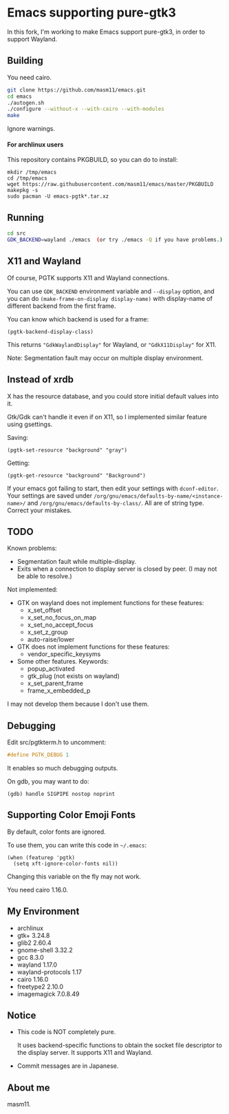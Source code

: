 # Emacs supporting pure-gtk3

In this fork, I'm working to make Emacs support pure-gtk3, in order to support Wayland.

## Building

You need cairo.

```sh
git clone https://github.com/masm11/emacs.git
cd emacs
./autogen.sh
./configure --without-x --with-cairo --with-modules
make
```

Ignore warnings.

#### For archlinux users

This repository contains PKGBUILD, so you can do to install:

```
mkdir /tmp/emacs
cd /tmp/emacs
wget https://raw.githubusercontent.com/masm11/emacs/master/PKGBUILD
makepkg -s
sudo pacman -U emacs-pgtk*.tar.xz
```

## Running

```sh
cd src
GDK_BACKEND=wayland ./emacs  (or try ./emacs -Q if you have problems.)
```

## X11 and Wayland

Of course, PGTK supports X11 and Wayland connections.

You can use `GDK_BACKEND` environment variable and `--display` option,
and you can do `(make-frame-on-display display-name)` with display-name of
different backend from the first frame.

You can know which backend is used for a frame:

```elisp
(pgtk-backend-display-class)
```

This returns `"GdkWaylandDisplay"` for Wayland, or `"GdkX11Display"` for X11.

Note: Segmentation fault may occur on multiple display environment.

## Instead of xrdb

X has the resource database, and you could store initial default values into it.

Gtk/Gdk can't handle it even if on X11, so I implemented similar feature using gsettings.

Saving:
```elisp
(pgtk-set-resource "background" "gray")
```

Getting:
```elisp
(pgtk-get-resource "background" "Background")
```

If your emacs got failing to start, then edit your settings with `dconf-editor`.
Your settings are saved under `/org/gnu/emacs/defaults-by-name/<instance-name>/` and
`/org/gnu/emacs/defaults-by-class/`. All are of string type.
Correct your mistakes.

## TODO

Known problems:
- Segmentation fault while multiple-display.
- Exits when a connection to display server is closed by peer. (I may not be able to resolve.)

Not implemented:
- GTK on wayland does not implement functions for these features:
  - x_set_offset
  - x_set_no_focus_on_map
  - x_set_no_accept_focus
  - x_set_z_group
  - auto-raise/lower
- GTK does not implement functions for these features:
  - vendor_specific_keysyms
- Some other features. Keywords:
  - popup_activated
  - gtk_plug (not exists on wayland)
  - x_set_parent_frame
  - frame_x_embedded_p

I may not develop them because I don't use them.

## Debugging

Edit src/pgtkterm.h to uncomment:

```c
#define PGTK_DEBUG 1
```

It enables so much debugging outputs.

On gdb, you may want to do:

```
(gdb) handle SIGPIPE nostop noprint
```

## Supporting Color Emoji Fonts

By default, color fonts are ignored.

To use them, you can write this code in `~/.emacs`:

```elisp
(when (featurep 'pgtk)
  (setq xft-ignore-color-fonts nil))
```

Changing this variable on the fly may not work.

You need cairo 1.16.0.

## My Environment

- archlinux
- gtk+ 3.24.8
- glib2 2.60.4
- gnome-shell 3.32.2
- gcc 8.3.0
- wayland 1.17.0
- wayland-protocols 1.17
- cairo 1.16.0
- freetype2 2.10.0
- imagemagick 7.0.8.49

## Notice

- This code is NOT completely pure.

  It uses backend-specific functions to obtain the socket file
  descriptor to the display server. It supports X11 and Wayland.

- Commit messages are in Japanese.

## About me

masm11.
